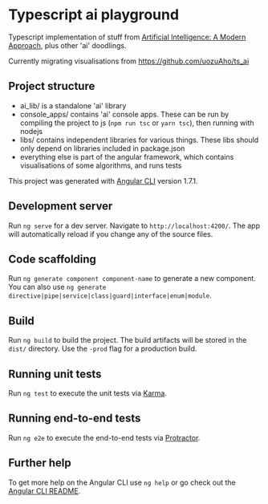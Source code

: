 # Typescript ai playground

Typescript implementation of stuff from [Artificial Intelligence: A Modern Approach][aibook],
plus other 'ai' doodlings.

Currently migrating visualisations from https://github.com/uozuAho/ts_ai

## Project structure

- ai_lib/ is a standalone 'ai' library
- console_apps/ contains 'ai' console apps. These can be run by compiling
  the project to js (`npm run tsc` or `yarn tsc`), then running with nodejs
- libs/ contains independent libraries for various things. These libs should
  only depend on libraries included in package.json
- everything else is part of the angular framework, which contains
  visualisations of some algorithms, and runs tests

This project was generated with [Angular CLI](https://github.com/angular/angular-cli) version 1.7.1.

## Development server

Run `ng serve` for a dev server. Navigate to `http://localhost:4200/`. The app will automatically reload if you change any of the source files.

## Code scaffolding

Run `ng generate component component-name` to generate a new component. You can also use `ng generate directive|pipe|service|class|guard|interface|enum|module`.

## Build

Run `ng build` to build the project. The build artifacts will be stored in the `dist/` directory. Use the `-prod` flag for a production build.

## Running unit tests

Run `ng test` to execute the unit tests via [Karma](https://karma-runner.github.io).

## Running end-to-end tests

Run `ng e2e` to execute the end-to-end tests via [Protractor](http://www.protractortest.org/).

## Further help

To get more help on the Angular CLI use `ng help` or go check out the [Angular CLI README](https://github.com/angular/angular-cli/blob/master/README.md).


[aibook]: http://aima.cs.berkeley.edu/

